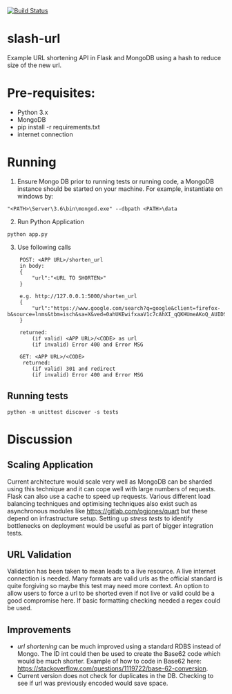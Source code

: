 [![Build Status](https://travis-ci.com/tm-sol/slash-url.svg?branch=master)](https://travis-ci.com/tm-sol/slash-url)

# slash-url
Example URL shortening API in Flask and MongoDB using a hash to reduce size of the new url.

# Pre-requisites:
 - Python 3.x
 - MongoDB
 - pip install -r requirements.txt
 - internet connection

# Running
1. Ensure Mongo DB prior to running tests or running code, a MongoDB instance should be started on your machine.  For example, instantiate on windows by:
```
"<PATH>\Server\3.6\bin\mongod.exe" --dbpath <PATH>\data
```

2. Run Python Application

```
python app.py
```

3. Use following calls

```
    POST: <APP URL>/shorten_url
    in body:
    {
	    "url":"<URL TO SHORTEN>"
    }

    e.g. http://127.0.0.1:5000/shorten_url
    {
	    "url":"https://www.google.com/search?q=google&client=firefox-b&source=lnms&tbm=isch&sa=X&ved=0ahUKEwifxaaV1c7cAhXI_qQKHUmeAKoQ_AUIDSgE&biw=1360&bih=607#imgrc=UEiT48pdXPdUAM:"
    }

    returned:
        (if valid) <APP URL>/<CODE> as url
        (if invalid) Error 400 and Error MSG
```


```
    GET: <APP URL>/<CODE>
     returned:
        (if valid) 301 and redirect
        (if invalid) Error 400 and Error MSG
```

## Running tests

```
python -m unittest discover -s tests
```

# Discussion

## Scaling Application
Current architecture would scale very well as MongoDB can be sharded using this technique and it can cope well with large numbers of requests.  Flask can also use a cache to speed up requests.  Various different load balancing techniques and optimising techniques also exist such as asynchronous modules like https://gitlab.com/pgjones/quart but these depend on infrastructure setup.  Setting up *stress tests* to identify bottlenecks on deployment would be useful as part of bigger integration tests.

## URL Validation
Validation has been taken to mean leads to a live resource.  A live internet connection is needed.  Many formats are valid urls as the official standard is quite forgiving so maybe this test may need more context.  An option to allow users to force a url to be shorted even if not live or valid could be a good compromise here.  If basic formatting checking needed a regex could be used.

## Improvements

- *url shortening* can be much improved using a standard RDBS instead of Mongo.  The ID int could then be used to create the Base62 code which would be much shorter. Example of how to code in Base62 here: https://stackoverflow.com/questions/1119722/base-62-conversion.
- Current version does not check for duplicates in the DB.  Checking to see if url was previously encoded would save space.

